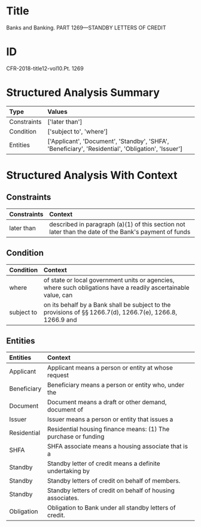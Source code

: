 # Title

 Banks and Banking. PART 1269—STANDBY LETTERS OF CREDIT


# ID

 CFR-2018-title12-vol10.Pt. 1269


# Structured Analysis Summary

| Type        | Values                                                                                             |
|:------------|:---------------------------------------------------------------------------------------------------|
| Constraints | ['later than']                                                                                     |
| Condition   | ['subject to', 'where']                                                                            |
| Entities    | ['Applicant', 'Document', 'Standby', 'SHFA', 'Beneficiary', 'Residential', 'Obligation', 'Issuer'] |


# Structured Analysis With Context

 


## Constraints

| Constraints   | Context                                                                                              |
|:--------------|:-----------------------------------------------------------------------------------------------------|
| later than    | described in paragraph (a)(1) of this section not later than the date of the Bank's payment of funds |


## Condition

| Condition   | Context                                                                                                                   |
|:------------|:--------------------------------------------------------------------------------------------------------------------------|
| where       | of state or local government units or agencies, where such obligations have a readily ascertainable value, can            |
| subject to  | on its behalf by a Bank shall be subject to the provisions of &#167;&#167;&#8201;1266.7(d), 1266.7(e), 1266.8, 1266.9 and |


## Entities

| Entities    | Context                                                        |
|:------------|:---------------------------------------------------------------|
| Applicant   | Applicant means a person or entity at whose request            |
| Beneficiary | Beneficiary means a person or entity who, under the            |
| Document    | Document means a draft or other demand, document of            |
| Issuer      | Issuer means a person or entity that issues a                  |
| Residential | Residential housing finance means: (1) The purchase or funding |
| SHFA        | SHFA associate means a housing associate that is a             |
| Standby     | Standby letter of credit means a definite undertaking by       |
| Standby     | Standby  letters of credit on behalf of members.               |
| Standby     | Standby  letters of credit on behalf of housing associates.    |
| Obligation  | Obligation  to Bank under all standby letters of credit.       |


